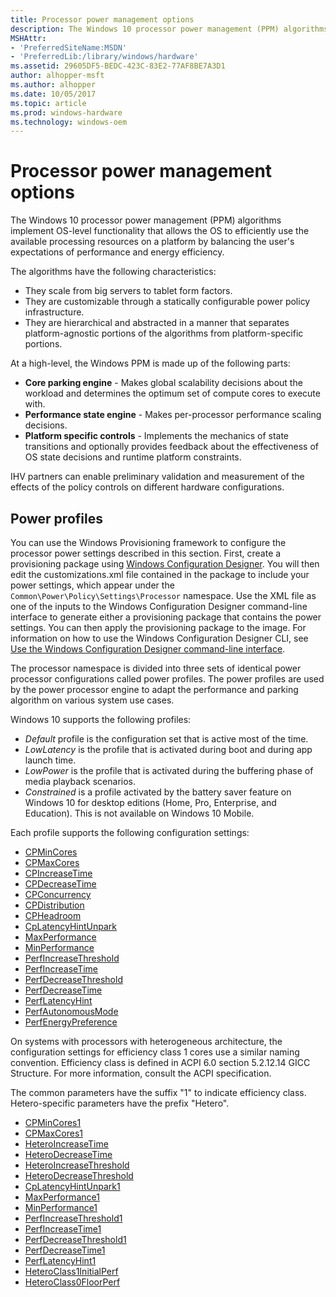```yaml
---
title: Processor power management options
description: The Windows 10 processor power management (PPM) algorithms implement OS-level functionality that allows the OS to efficiently use the available processing resources on a platform by balancing the user's expectations of performance and energy efficiency.
MSHAttr:
- 'PreferredSiteName:MSDN'
- 'PreferredLib:/library/windows/hardware'
ms.assetid: 29605DF5-BEDC-423C-83E2-77AF8BE7A3D1
author: alhopper-msft
ms.author: alhopper
ms.date: 10/05/2017
ms.topic: article
ms.prod: windows-hardware
ms.technology: windows-oem
---
```

# Processor power management options

The Windows 10 processor power management (PPM) algorithms implement OS-level functionality that allows the OS to efficiently use the available processing resources on a platform by balancing the user's expectations of performance and energy efficiency.

The algorithms have the following characteristics:

* They scale from big servers to tablet form factors.
* They are customizable through a statically configurable power policy infrastructure.
* They are hierarchical and abstracted in a manner that separates platform-agnostic portions of the algorithms from platform-specific portions.

At a high-level, the Windows PPM is made up of the following parts:

* **Core parking engine** - Makes global scalability decisions about the workload and determines the optimum set of compute cores to execute with.
* **Performance state engine** - Makes per-processor performance scaling decisions.
* **Platform specific controls** - Implements the mechanics of state transitions and optionally provides feedback about the effectiveness of OS state decisions and runtime platform constraints.

IHV partners can enable preliminary validation and measurement of the effects of the policy controls on different hardware configurations.

## <span id="Power_profiles"></span><span id="power_profiles"></span><span id="POWER_PROFILES"></span>Power profiles

You can use the Windows Provisioning framework to configure the processor power settings described in this section. First, create a provisioning package using [Windows Configuration Designer](https://docs.microsoft.com/en-us/windows/configuration/provisioning-packages/provisioning-install-icd). You will then edit the customizations.xml file contained in the package to include your power settings, which appear under the `Common\Power\Policy\Settings\Processor` namespace. Use the XML file as one of the inputs to the Windows Configuration Designer command-line interface to generate either a provisioning package that contains the power settings. You can then apply the provisioning package to the image. For information on how to use the Windows Configuration Designer CLI, see [Use the Windows Configuration Designer command-line interface](https://docs.microsoft.com/en-us/windows/configuration/provisioning-packages/provisioning-command-line).

The processor namespace is divided into three sets of identical power processor configurations called power profiles. The power profiles are used by the power processor engine to adapt the performance and parking algorithm on various system use cases.

Windows 10 supports the following profiles:

* *Default* profile is the configuration set that is active most of the time.
* *LowLatency* is the profile that is activated during boot and during app launch time.
* *LowPower* is the profile that is activated during the buffering phase of media playback scenarios.
* *Constrained* is a profile activated by the battery saver feature on Windows 10 for desktop editions (Home, Pro, Enterprise, and Education). This is not available on Windows 10 Mobile.

Each profile supports the following configuration settings:

* [CPMinCores](options-for-core-parking-cpmincores.md)
* [CPMaxCores](options-for-core-parking-cpmaxcores.md)
* [CPIncreaseTime](options-for-core-parking-cpincreasetime.md)
* [CPDecreaseTime](options-for-core-parking-cpdecreasetime.md)
* [CPConcurrency](options-for-core-parking-cpconcurrency.md)
* [CPDistribution](options-for-core-parking-cpdistribution.md)
* [CPHeadroom](options-for-core-parking-cpheadroom.md)
* [CpLatencyHintUnpark](options-for-core-parking-cplatencyhintunpark.md)
* [MaxPerformance](options-for-perf-state-engine-maxperformance.md)
* [MinPerformance](options-for-perf-state-engine-minperformance.md)
* [PerfIncreaseThreshold](options-for-perf-state-engine-perfincreasethreshold.md)
* [PerfIncreaseTime](options-for-perf-state-engine-perfincreasetime.md)
* [PerfDecreaseThreshold](options-for-perf-state-engine-perfdecreasethreshold.md)
* [PerfDecreaseTime](options-for-perf-state-engine-perfdecreasetime.md)
* [PerfLatencyHint](options-for-perf-state-engine-perflatencyhint.md)
* [PerfAutonomousMode](options-for-perf-state-engine-perfautonomousmode.md)
* [PerfEnergyPreference](options-for-perf-state-engine-perfenergypreference.md)

On systems with processors with heterogeneous architecture, the configuration settings for efficiency class 1 cores use a similar naming convention. Efficiency class is defined in ACPI 6.0 section 5.2.12.14 GICC Structure. For more information, consult the ACPI specification.

The common parameters have the suffix "1" to indicate efficiency class. Hetero-specific parameters have the prefix "Hetero".

* [CPMinCores1](options-for-core-parking-cpmincores.md)
* [CPMaxCores1](options-for-core-parking-cpmaxcores.md)
* [HeteroIncreaseTime](configuration-for-hetero-power-scheduling-heteroincreasetime.md)
* [HeteroDecreaseTime](configuration-for-hetero-power-scheduling-heterodecreasetime.md)
* [HeteroIncreaseThreshold](configuration-for-hetero-power-scheduling-heteroincreasethreshold.md)
* [HeteroDecreaseThreshold](configuration-for-hetero-power-scheduling-heterodecreasethreshold.md)
* [CpLatencyHintUnpark1](options-for-core-parking-cplatencyhintunpark.md)
* [MaxPerformance1](options-for-perf-state-engine-maxperformance.md)
* [MinPerformance1](options-for-perf-state-engine-minperformance.md)
* [PerfIncreaseThreshold1](options-for-perf-state-engine-perfincreasethreshold.md)
* [PerfIncreaseTime1](options-for-perf-state-engine-perfincreasetime.md)
* [PerfDecreaseThreshold1](options-for-perf-state-engine-perfdecreasethreshold.md)
* [PerfDecreaseTime1](options-for-perf-state-engine-perfdecreasetime.md)
* [PerfLatencyHint1](options-for-perf-state-engine-perflatencyhint.md)
* [HeteroClass1InitialPerf](configuration-for-hetero-power-scheduling-heteroclass1initialperf.md)
* [HeteroClass0FloorPerf](configuration-for-hetero-power-scheduling-heteroclass0floorperf.md)
